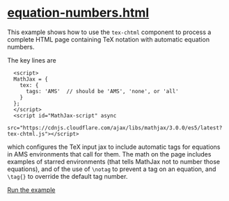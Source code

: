 # [equation-numbers.html](https://mathjax.github.io/MathJax-demos-web/equation-numbers.html)

This example shows how to use the `tex-chtml` component to process a complete HTML page containing TeX notation with automatic equation numbers.

The key lines are

```
  <script>
  MathJax = {
    tex: {
      tags: 'AMS'  // should be 'AMS', 'none', or 'all'
    }
  };
  </script>
  <script id="MathJax-script" async
   src="https://cdnjs.cloudflare.com/ajax/libs/mathjax/3.0.0/es5/latest?tex-chtml.js"></script>
```

which configures the TeX input jax to include automatic tags for equations in AMS environments that call for them.  The math on the page includes examples of starred environments (that tells MathJax not to number those equations), and of the use of `\notag` to prevent a tag on an equation, and `\tag{}` to override the default tag number.

[Run the example](https://mathjax.github.io/MathJax-demos-web/equation-numbers.html)
